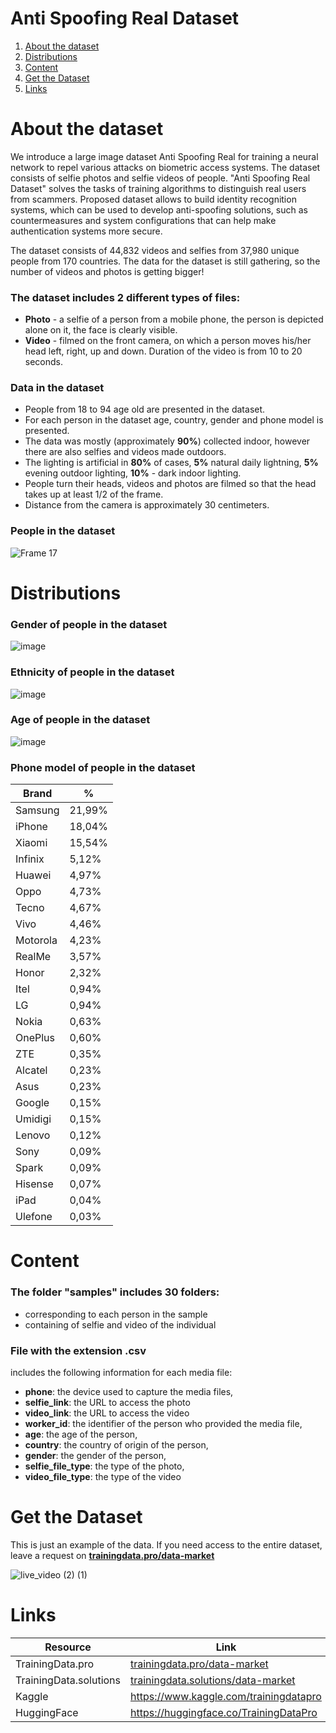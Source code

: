 # Anti Spoofing Real Dataset
1. [ About the dataset ](#about)
2. [ Distributions ](#dist)
3. [ Content ](#cont)
4. [ Get the Dataset ](#getdat)
5. [ Links ](#link)

<a name="about"></a>
# About the dataset
We introduce a large image dataset Anti Spoofing Real for training a neural network to repel various attacks on biometric access systems. The dataset consists of selfie photos and selfie videos of people. "Anti Spoofing Real Dataset" solves the tasks of training algorithms to distinguish real users from scammers. Proposed dataset allows to build identity recognition systems, which can be used to develop anti-spoofing solutions, such as countermeasures and system configurations that can help make authentication systems more secure.

The dataset consists of 44,832 videos and selfies from 37,980 unique people from 170 countries. The data for the dataset is still gathering, so the number of videos and photos is getting bigger!

### The dataset includes 2 different types of files:
- **Photo** - a selfie of a person from a mobile phone, the person is depicted alone on it, the face is clearly visible.
- **Video** - filmed on the front camera, on which a person moves his/her head left, right, up and down. Duration of the video is from 10 to 20 seconds.

### Data in the dataset
- People from 18 to 94 age old are presented in the dataset.
- For each person in the dataset age, country, gender and phone model is presented.
- The data was mostly (approximately **90%**) collected indoor, however there are also selfies and videos made outdoors.
- The lighting is artificial in **80%** of cases,  **5%** natural daily lightning, **5%** evening outdoor lighting, **10%** - dark indoor lighting.
- People turn their heads, videos and photos are filmed so that the head takes up at least 1/2 of the frame.
- Distance from the camera is approximately 30 centimeters.

### People in the dataset
![Frame 17](https://github.com/Trainingdata-datamarket/TrainingData_All_datasets/assets/113421352/8cd67ec6-dc39-49a9-a33a-3f26ed2bfb68)

<a name="dist"></a>
# Distributions

### Gender of people in the dataset

![image](https://github.com/Trainingdata-datamarket/TrainingData_All_datasets/assets/113421352/c187de2e-3ec5-46c2-a21d-bff7e8166299)

### Ethnicity of people in the dataset

![image](https://github.com/Trainingdata-datamarket/TrainingData_All_datasets/assets/113421352/9037f131-1910-491b-b8c0-a08c23d3ca33)

### Age of people in the dataset

![image](https://github.com/Trainingdata-datamarket/TrainingData_All_datasets/assets/113421352/1f3a180b-e296-4df7-891a-2c3e90de1c87)

### Phone model of people in the dataset

| Brand | % |
| --- | --- |
| Samsung | 21,99% |
| iPhone | 18,04% |
| Xiaomi | 15,54% |
| Infinix | 5,12% |
| Huawei | 4,97% |
| Oppo | 4,73% |
| Tecno | 4,67% |
| Vivo | 4,46% |
| Motorola | 4,23% |
| RealMe | 3,57% |
| Honor | 2,32% |
| Itel | 0,94% |
| LG | 0,94% |
| Nokia | 0,63% |
| OnePlus | 0,60% |
| ZTE | 0,35% |
| Alcatel | 0,23% |
| Asus | 0,23% |
| Google | 0,15% |
| Umidigi | 0,15% |
| Lenovo | 0,12% |
| Sony | 0,09% |
| Spark | 0,09% |
| Hisense | 0,07% |
| iPad | 0,04% |
| Ulefone | 0,03% |

<a name="cont"></a>
# Content
### The folder **"samples"** includes 30 folders:
- corresponding to each person in the sample
- containing of selfie and video of the individual

### File with the extension .csv
includes the following information for each media file:
- **phone**: the device used to capture the media files,
- **selfie_link**: the URL to access the photo
- **video_link**: the URL to access the video
- **worker_id**: the identifier of the person who provided the media file,
- **age**: the age of the person,
- **country**: the country of origin of the person,
- **gender**: the gender of the person,
- **selfie_file_type**: the type of the photo,
- **video_file_type**: the type of the video

<a name="getdat"></a>
# Get the Dataset
This is just an example of the data. If you need access to the entire dataset, leave a request on **[trainingdata.pro/data-market](https://trainingdata.pro/data-market?utm_source=github&utm_medium=cpc&utm_campaign=as_real)**

![live_video (2) (1)](https://github.com/trainingdata-pro/Anti-Spoofing-Real-Dataset/assets/113421352/b992396a-a5d5-42fd-86bb-e12d8624c7d8)

<a name="link"></a>
# Links
| Resource | Link |
| --- | --- |
| TrainingData.pro | [trainingdata.pro/data-market](https://trainingdata.pro/data-market?utm_source=github&utm_medium=cpc&utm_campaign=as_real) |
| TrainingData.solutions | [trainingdata.solutions/data-market](https://trainingdata.solutions/data-market?utm_source=github&utm_medium=cpc&utm_campaign=as_real) |
| Kaggle | https://www.kaggle.com/trainingdatapro |
| HuggingFace | https://huggingface.co/TrainingDataPro |


